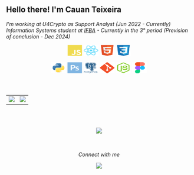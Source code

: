 <h2>Hello there! I'm Cauan Teixeira</h2> 
 
<p>
 <em> 
 <span> I'm working at U4Crypto as Support Analyst (Jun 2022 - Currently)</span>
 <br>
 <span>Information Systems student at <a href="https://portal.ifba.edu.br/conquista">IFBA</a> - Currently in the 3° period (Prevision of conclusion - Dec 2024)</span>

 
<br>
<div style="display: inline_block">
 <p align="center">
  
 <img align="center" alt="catiau-Js" height="30" width="40" src="https://raw.githubusercontent.com/devicons/devicon/master/icons/javascript/javascript-plain.svg">
 <img align="center" alt="catiau-React" height="30" width="40" src="https://raw.githubusercontent.com/devicons/devicon/master/icons/react/react-original.svg">
 <img align="center" alt="catiau-HTML" height="30" width="40" src="https://raw.githubusercontent.com/devicons/devicon/master/icons/html5/html5-original.svg">
 <img align="center" alt="catiau-CSS" height="30" width="40" src="https://raw.githubusercontent.com/devicons/devicon/master/icons/css3/css3-original.svg">
 <br>
 <br>
 <img align="center" alt="catiau-CSS" height="30" width="40" src="https://raw.githubusercontent.com/devicons/devicon//master/icons/python/python-original.svg">
 <img align="center" alt="catiau-CSS" height="30" width="40" src="https://raw.githubusercontent.com/devicons/devicon/master/icons/photoshop/photoshop-plain.svg">
 <img align="center" alt="catiau-CSS" height="30" width="40" src="https://raw.githubusercontent.com/devicons/devicon/master/icons/postgresql/postgresql-plain-wordmark.svg">
 <img align="center" alt="catiau-CSS" height="30" width="40" src="https://raw.githubusercontent.com/devicons/devicon/master/icons/git/git-original.svg">
 <img align="center" alt="catiau-CSS" height="30" width="40" src="https://raw.githubusercontent.com/devicons/devicon/master/icons/nodejs/nodejs-original.svg">
 <img align="center" alt="catiau-CSS" height="30" width="40" src="https://raw.githubusercontent.com/devicons/devicon/master/icons/figma/figma-original.svg">
 
 
 
 
  
 </p>
</div>
<br>

<center>
   <table align="center">	    <table align="center">
     <tr>	      
         <td>
          <a href="https://github.com/catiau"><img height="180rem" src="https://github-readme-stats.vercel.app/api?username=catiau&show_icons=true&theme=dark&include_all_commits=true&count_private=true&hide_border=true"/>
          </a>
          <td>
           <a href="https://github.com/catiau"><img height="180rem" src="https://github-readme-stats.vercel.app/api/top-langs/?username=catiau&layout=compact&show_icons=true&hide_border=true&theme=dark"/>
           </a>
    </tr>
    </table>
<center>
 

<br>

<p align="center">
 <br>
   <img src="https://github-profile-trophy.vercel.app/?username=catiau&row=1&hide_border=true&column=6&theme=radical" />
 <br>
</p>

<br>
<p align="center">
Connect with me
</p>

<p align="center">
 <a href="https://www.linkedin.com/in/cauan-teixeira-2480a2210"/>
   <img src="https://img.shields.io/badge/LinkedIn-0077B5?style=for-the-badge&logo=linkedin&logoColor=white"/>
 </a>
</p>

 

